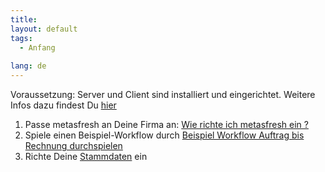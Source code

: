 ```yaml
---
title: 
layout: default
tags:
  - Anfang
  
lang: de
---
```


Voraussetzung: Server und Client sind installiert und eingerichtet. Weitere Infos dazu findest Du [hier](http://metasfresh.com/download/)

1. Passe metasfresh an Deine Firma an: [Wie richte ich metasfresh ein ?]( Wie_richte_ich_metasfresh_ein)
1. Spiele einen Beispiel-Workflow durch [Beispiel Workflow Auftrag bis Rechnung durchspielen](Uebersicht_Workflow_Auftrag_Bis_Rechnung_Simpel)
1. Richte Deine [Stammdaten](tag_Stammdaten) ein

<!--
{% include tag_linklist.html lang=page.lang pages=site.howto_collection tag="Partner" suppress_secondary_pages=""%}
-->
